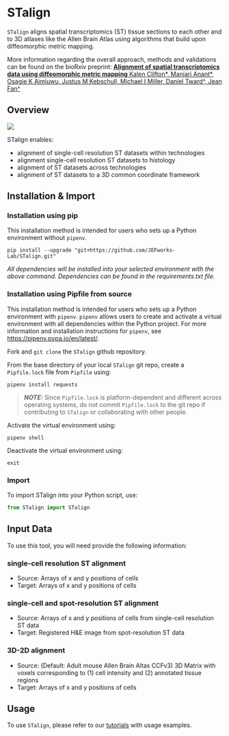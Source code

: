 # STalign

`STalign` aligns spatial transcriptomics (ST) tissue sections to each other and to 3D atlases like the Allen Brain Atlas using algorithms that build upon diffeomorphic metric mapping. 

More information regarding the overall approach, methods and validations can be found on the bioRxiv preprint:
<a href="https://www.biorxiv.org/content/10.1101/2023.04.11.534630v1">
<b>Alignment of spatial transcriptomics data using diffeomorphic metric mapping</b>
Kalen Clifton*, Manjari Anant*, Osagie K Aimiuwu, Justus M Kebschull, Michael I Miller, Daniel Tward^, Jean Fan^
</a>

## Overview

<img src="https://jef.works/assets/papers/STalign_anim_small.gif">

STalign enables:
- alignment of single-cell resolution ST datasets within technologies
- alignment single-cell resolution ST datasets to histology
- alignment of ST datasets across technologies
- alignment of ST datasets to a 3D common coordinate framework 

## Installation & Import

### Installation using pip

This installation method is intended for users who sets up a Python environment without `pipenv`.

```
pip install --upgrade "git+https://github.com/JEFworks-Lab/STalign.git"
```

*All dependencies will be installed into your selected environment with the above command. Dependencies can be found in the requirements.txt file.*

### Installation using Pipfile from source

This installation method is intended for users who sets up a Python environment with `pipenv`. `pipenv` allows users to create and activate a virtual environment with all dependencies within the Python project. For more information and installation instructions for `pipenv`, see https://pipenv.pypa.io/en/latest/.

Fork and `git clone` the `STalign` github repository.

From the base directory of your local `STalign` git repo, create a `Pipfile.lock` file from `Pipfile` using:

```
pipenv install requests
```

> **_NOTE:_** Since `Pipfile.lock` is platform-dependent and different across operating systems, do not commit `Pipfile.lock` to the git repo if contributing to `STalign` or collaborating with other people.

Activate the virtual environment using:

```
pipenv shell
```

Deactivate the virtual environment using:

```
exit
```

### Import
To import STalign into your Python script, use: 

```python
from STalign import STalign
```

## Input Data
To use this tool, you will need provide the following information:

### single-cell resolution ST alignment
- Source: Arrays of x and y positions of cells
- Target: Arrays of x and y positions of cells

### single-cell and spot-resolution ST alignment
- Source: Arrays of x and y positions of cells from single-cell resolution ST data
- Target: Registered H&E image from spot-resolution ST data

### 3D-2D alignment
- Source: (Default: Adult mouse Allen Brain Altas CCFv3) 3D Matrix with voxels corresponding to (1) cell intensity and (2) annotated tissue regions
- Target: Arrays of x and y positions of cells

## Usage

To use `STalign`, please refer to our [tutorials](https://jef.works/STalign/tutorials.html) with usage examples.

